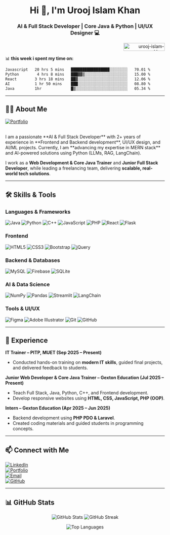 <h1 align="center">Hi 👋, I'm Urooj Islam Khan</h1>
<h3 align="center">AI & Full Stack Developer | Core Java & Python | UI/UX Designer 💻</h3>
<div align="right">
  <img src="https://komarev.com/ghpvc/?username=Urooj-Islam-Khan&label=Profile%20views&color=0e75b6&style=flat" height="25" width="130" alt="urooj-islam-khan" />
 <!-- <a href="https://www.buymeacoffee.com/urooj"><img src="https://cdn.buymeacoffee.com/buttons/v2/default-yellow.png" height="40" width="140" alt="Buy Me a Coffee" /></a> -->
</div>

📊 **this week i spent my time on:**
<!--START_SECTION:waka-->

```txt
Javascript   20 hrs 5 mins   █████████████████░░░░░░░░   70.01 %
Python        4 hrs 8 mins   ███▓▓▒░░░░░░░░░░░░░░░░░░░   15.00 %
React        3 hrs 18 mins   ██▓░░░░░░░░░░░░░░░░░░░░░░   12.06 %
AI           1 hr 50 mins    ███░░░░░░░░░░░░░░░░░░░░░░   08.80 %
Java         1hr             █▒░░░░░░░░░░░░░░░░░░░░░░░   05.34 %
```



---

## 👨‍💻 About Me
[![Portfolio](https://img.shields.io/badge/Portfolio-FF2D95?style=for-the-badge&logoColor=white)](https://www.uroojsportfolio.netlify.app)

<br>
I am a passionate **AI & Full Stack Developer** with 2+ years of experience in **Frontend and Backend development**, UI/UX design, and AI/ML projects.  
Currently, I am **advancing my expertise in MERN stack** and AI-powered solutions using Python (LLMs, RAG, LangChain).  

I work as a **Web Development & Core Java Trainer** and **Junior Full Stack Developer**, while leading a freelancing team, delivering **scalable, real-world tech solutions**.

---
## 🛠 Skills & Tools

### Languages & Frameworks
![Java](https://img.shields.io/badge/Java-ED8B00?style=for-the-badge&logo=java&logoColor=white)
![Python](https://img.shields.io/badge/Python-3776AB?style=for-the-badge&logo=python&logoColor=white)
![C++](https://img.shields.io/badge/C++-00599C?style=for-the-badge&logo=c%2B%2B&logoColor=white)
![JavaScript](https://img.shields.io/badge/JavaScript-F7DF1E?style=for-the-badge&logo=javascript&logoColor=black)
![PHP](https://img.shields.io/badge/PHP-777BB4?style=for-the-badge&logo=php&logoColor=white)
![React](https://img.shields.io/badge/React-61DAFB?style=for-the-badge&logo=react&logoColor=black)
![Flask](https://img.shields.io/badge/Flask-000000?style=for-the-badge&logo=flask&logoColor=white)

### Frontend
![HTML5](https://img.shields.io/badge/HTML5-E34F26?style=for-the-badge&logo=html5&logoColor=white)
![CSS3](https://img.shields.io/badge/CSS3-1572B6?style=for-the-badge&logo=css3&logoColor=white)
![Bootstrap](https://img.shields.io/badge/Bootstrap-7952B3?style=for-the-badge&logo=bootstrap&logoColor=white)
![jQuery](https://img.shields.io/badge/jQuery-0769AD?style=for-the-badge&logo=jquery&logoColor=white)

### Backend & Databases
![MySQL](https://img.shields.io/badge/MySQL-4479A1?style=for-the-badge&logo=mysql&logoColor=white)
![Firebase](https://img.shields.io/badge/Firebase-FFCA28?style=for-the-badge&logo=firebase&logoColor=black)
![SQLite](https://img.shields.io/badge/SQLite-003B57?style=for-the-badge&logo=sqlite&logoColor=white)

### AI & Data Science
![NumPy](https://img.shields.io/badge/NumPy-013243?style=for-the-badge&logo=numpy&logoColor=white)
![Pandas](https://img.shields.io/badge/Pandas-150458?style=for-the-badge&logo=pandas&logoColor=white)
![Streamlit](https://img.shields.io/badge/Streamlit-FF4B4B?style=for-the-badge&logo=streamlit&logoColor=white)
![LangChain](https://img.shields.io/badge/LangChain-0A0A0A?style=for-the-badge&logoColor=white)

### Tools & UI/UX
![Figma](https://img.shields.io/badge/Figma-F24E1E?style=for-the-badge&logo=figma&logoColor=white)
![Adobe Illustrator](https://img.shields.io/badge/Adobe_Illustrator-FF9A00?style=for-the-badge&logo=adobeillustrator&logoColor=white)
![Git](https://img.shields.io/badge/Git-F05032?style=for-the-badge&logo=git&logoColor=white)
![GitHub](https://img.shields.io/badge/GitHub-181717?style=for-the-badge&logo=github&logoColor=white)

---
<!--
## 🚀 Featured Projects

### 1. [E-Commerce Website](https://github.com/Urooj-Islam-Khan)
- Fully responsive platform with **admin dashboard**, category-wise products, and add-to-cart system.
- Backend implemented using **PHP PDO (OOP)**.
- ![E-Commerce Screenshot](https://via.placeholder.com/300x180.png?text=E-Commerce+Project)

### 2. [Personal Portfolio Website](https://www.uroojsportfolio.netlify.app)
- Responsive portfolio with **theme toggle, animations, and project filter features**.
- Built with **HTML, CSS, JavaScript, Bootstrap, React.js**.
- ![Portfolio Screenshot](https://via.placeholder.com/300x180.png?text=Portfolio+Project)

### 3. [Car Showroom Management System](https://github.com/Urooj-Islam-Khan)
- **Java Swing desktop app** with CRUD operations using JDBC.
- Efficiently manages car showroom data with a dashboard interface.
- ![Car Showroom Screenshot](https://via.placeholder.com/300x180.png?text=Car+Showroom+App)

### 4. [Symptom Predictor (AI/ML Project)](https://github.com/Urooj-Islam-Khan)
- Disease prediction system using **Python, Scikit-learn, Pandas, Streamlit**.
- Implements ML models for accurate symptom prediction.
- ![Symptom Predictor Screenshot](https://via.placeholder.com/300x180.png?text=Symptom+Predictor)

### 5. [AI-Powered Chatbot (In Progress)](https://github.com/Urooj-Islam-Khan)
- LLMs, LangChain, RAG, ChromaDB for contextual AI responses.
- **React frontend + FastAPI backend** for smooth user interaction.
- ![Chatbot Screenshot](https://via.placeholder.com/300x180.png?text=AI+Chatbot)

---
-->

## 💼 Experience

**IT Trainer – PITP, MUET (Sep 2025 – Present)**  
- Conducted hands-on training on **modern IT skills**, guided final projects, and delivered feedback to students.  

**Junior Web Developer & Core Java Trainer – Gexton Education (Jul 2025 – Present)**  
- Teach Full Stack, Java, Python, C++, and Frontend development.  
- Develop responsive websites using **HTML, CSS, JavaScript, PHP (OOP)**.  

**Intern – Gexton Education (Apr 2025 – Jun 2025)**  
- Backend development using **PHP PDO & Laravel**.  
- Created coding materials and guided students in programming concepts.  

---
<!--
## 🎓 Education
- **Bachelor of Software Engineering**, University of Sindh (CGPA: 3.67)  
- **Intermediate**, Hayat Girls College (91.8%)  

---

## 📜 Certifications
- Meta Website Developer | Meta Python Developer | Coursera Java OOP & Java Developer  
- PITP Website Developer & Core Java | Google Project Management Certification  
- Certiport International Python (NAVTTC) | NAVTTC Advanced Python  

---
-->
## 📫 Connect with Me
[![LinkedIn](https://img.shields.io/badge/LinkedIn-0A66C2?style=for-the-badge&logo=linkedin&logoColor=white)](https://www.linkedin.com/in/uroojislamkhan/)  
[![Portfolio](https://img.shields.io/badge/Portfolio-FF5733?style=for-the-badge&logo=netlify&logoColor=white)](https://www.uroojsportfolio.netlify.app)  
[![Email](https://img.shields.io/badge/Email-D14836?style=for-the-badge&logo=gmail&logoColor=white)](mailto:uroojislamkhan124@gmail.com)  
[![GitHub](https://img.shields.io/badge/GitHub-181717?style=for-the-badge&logo=github&logoColor=white)](https://github.com/Urooj-Islam-Khan)

---

## 📊 GitHub Stats
<p align="center">
  <img src="https://github-readme-stats.vercel.app/api?username=Urooj-Islam-Khan&show_icons=true&theme=radical" alt="GitHub Stats"/>
  <img src="https://github-readme-streak-stats.herokuapp.com/?user=Urooj-Islam-Khan&theme=radical" alt="GitHub Streak"/>
</p>

<p align="center">
  <img src="https://github-readme-stats.vercel.app/api/top-langs/?username=Urooj-Islam-Khan&layout=compact&theme=radical" alt="Top Languages"/>
</p>
